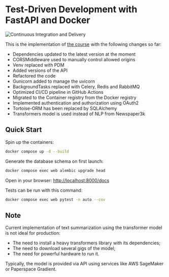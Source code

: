 # Test-Driven Development with FastAPI and Docker

![Continuous Integration and Delivery](https://github.com/spyker77/fastapi-tdd-docker/workflows/Continuous%20Integration%20and%20Delivery/badge.svg?branch=main)

This is the implementation of [the course](https://testdriven.io/courses/tdd-fastapi/) with the following changes so far:

- Dependencies updated to the latest version at the moment
- CORSMiddleware used to manually control allowed origins
- Venv replaced with PDM
- Added versions of the API
- Refactored the code
- Gunicorn added to manage the uvicorn
- BackgroundTasks replaced with Celery, Redis and RabbitMQ
- Optimized CI/CD pipeline in GitHub Actions
- Migrated to the Container registry from the Docker registry
- Implemented authentication and authorization using OAuth2
- Tortoise-ORM has been replaced by SQLAlchemy
- Transformers model is used instead of NLP from Newspaper3k

## Quick Start

Spin up the containers:

```bash
docker compose up -d --build
```

Generate the database schema on first launch:

```bash
docker compose exec web alembic upgrade head
```

Open in your browser: <http://localhost:8000/docs>

Tests can be run with this command:

```bash
docker compose exec web pytest -n auto --cov
```

## Note

Current implementation of text summarization using the transformer model is not ideal for production:

- The need to install a heavy transformers library with its dependencies;
- The need to download several gigs of the model;
- The need for powerful hardware to run it.

Typically, the model is provided via API using services like AWS SageMaker or Paperspace Gradient.
